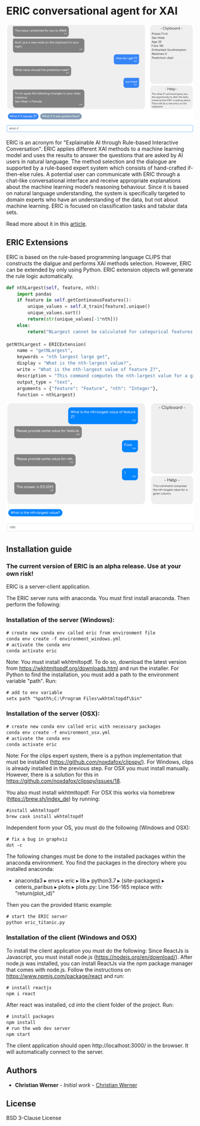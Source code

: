 # ERIC conversational agent for XAI

![interface](/ERIC_interface.png)

ERIC is an acronym for "Explainable AI through Rule-based Interactive Conversation". ERIC applies different XAI methods to a machine learning model and uses the results to answer the questions that are asked by AI users in natural language. The method selection and the dialogue are supported by a rule-based expert system which consists of hand-crafted if-then-else rules. A potential user can communicate with ERIC through a chat-like conversational interface and receive appropriate explanations about the machine learning model’s reasoning behaviour. Since it is based on natural language understanding, the system is specifically targeted to domain experts who have an understanding of the data, but not about machine learning. ERIC is focused on classification tasks and tabular data sets.

Read more about it in this [article](http://ceur-ws.org/Vol-2578/ETMLP3.pdf).

## ERIC Extensions

ERIC is based on the rule-based programming language CLIPS that constructs the dialgue and performs XAI methods selection. However, ERIC can be extended by only using Python. ERIC extension objects will generate the rule logic automatically.

```python
def nthLargest(self, feature, nth):
    import pandas
    if feature in self.getContinuousFeatures():
        unique_values = self.X_train[feature].unique()
        unique_values.sort()
        return(str(unique_values[-1*nth]))
    else:
        return("NLargest cannot be calculated for categorical features.")

getNthLargest = ERICExtension(
    name = "getNLargest", 
    keywords = "nth largest large get",
    display = "What is the nth-largest value?",
    write = "What is the nth-largest value of feature Z?",
    description = "This command computes the nth-largest value for a given column.",
    output_type = "text", 
    arguments = {"feature": "Feature", "nth": "Integer"}, 
    function = nthLargest)
```

![interface](/ERIC_extension.png)

## Installation guide

### The current version of ERIC is an alpha release. Use at your own risk! ###

ERIC is a server-client application. 

The ERIC server runs with anaconda. You must first install anaconda. Then perform the following:

### Installation of the server (Windows):

    # create new conda env called eric from environment file
    conda env create -f environment_windows.yml
    # activate the conda env
    conda activate eric

Note: You must install wkhtmltopdf. To do so, download the latest version from https://wkhtmltopdf.org/downloads.html and run the installer. For Python to find the installation, you must add a path to the environment variable "path". Run:
    
    # add to env variable
    setx path "%path%;C:\Program Files\wkhtmltopdf\bin" 

### Installation of the server (OSX):

    # create new conda env called eric with necessary packages
    conda env create -f environment_osx.yml
    # activate the conda env
    conda activate eric

Note: For the clips expert system, there is a python implementation that must be installed (https://github.com/noxdafox/clipspy/). For Windows, clips is already installed in the previous step. For OSX you must install manually. However, there is a solution for this in https://github.com/noxdafox/clipspy/issues/18. 
<!--The required files that are used in the solution can be found in the clips-6.3.0 folder in the project folder. -->

You also must install wkhtmltopdf: For OSX this works via homebrew (https://brew.sh/index_de) by running:
    
    #install wkhtmltopdf
    brew cask install wkhtmltopdf

Independent form your OS, you must do the following (Windows and OSX):

    # fix a bug in graphviz
    dot -c

The following changes must be done to the installed packages within the anaconda environment. You find the packages in the directory where you installed anaconda:
* anaconda3⁩ ▸ ⁨envs⁩ ▸ eric ▸ ⁨lib⁩ ▸ ⁨python3.7⁩ ▸ ⁨(site-packages)⁩ ▸ ⁨ceteris_paribus⁩ ▸ ⁨plots⁩ ▸ plots.py: Line 156-165 replace with: "return(plot_id)"
<!-- * anaconda3⁩ ▸ ⁨envs⁩ ▸ eric ▸ ⁨lib⁩ ▸ ⁨python3.7⁩ ▸ ⁨(site-packages⁩) ▸ ⁨shap⁩ ▸ ⁨plots⁩ ▸ force_matplotlib.py: Line 149 replace with: "if True:"-->

Then you can the provided titanic example:
    
    # start the ERIC server
    python eric_titanic.py

### Installation of the client (Windows and OSX)

To install the client application you must do the following:
Since ReactJs is Javascript, you must install node.js (https://nodejs.org/en/download/). After node.js was installed, you can install ReactJs via the npm package manager that comes with node.js. Follow the instructions on https://www.npmjs.com/package/react and run:

    # install reactjs
    npm i react
 
After react was installed, cd into the client folder of the project. Run: 

    # install packages
    npm install
    # run the web dev server
    npm start

The client application should open http://localhost:3000/ in the browser. It will automatically connect to the server.

## Authors

* **Christian Werner** - *Initial work* - [Christian Werner](https://github.com/Bl7tzcrank)

## License

BSD 3-Clause License